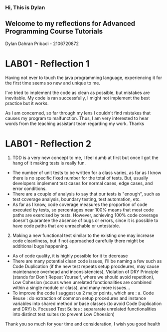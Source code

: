 ### Hi, This is Dylan
## Welcome to my reflections for Advanced Programming Course Tutorials
Dylan Dahran Pribadi - 2106720872

# LAB01 - Reflection 1

Having not ever to touch the java programming language, experiencing 
it for the first time seems so new and unique to me.

I've tried to implement the code as clean as possible, but mistakes are inevitable.
My code is ran successfully, I might not implement the best practice but it works.

As I am concerned, so far through my lens I couldn't find mistakes that
causes my program to malfunction. Thus, I am very interested to hear words
from the teaching assistant team regarding my work. Thanks

# LAB01 - Reflection 2

1. TDD is a very new concept to me, I feel dumb at first but once I got the hang of it making tests is really fun.
- The number of unit tests to be written for a class varies, as far as I know there is no specific fixed number for the total of tests. But, usually developers implement test cases for normal cases, edge cases, and error conditions.
- There are a couple of analysis to say that our tests is "enough", such as test coverage analysis, boundary testing, test automation, etc.
- As far as I know, code coverage measures the proportion of code executed by tests, so percentages near 100% means that most code paths are exercised by tests. However, achieving 100% code coverage doesn't guarantee the absence of bugs or errors, since it is possible to have code paths that are unreachable or untestable.

2. Making a new functional test similar to the existing one may increase code cleanliness, but if not approached carefully there might be additional bugs happening.
- As of code quality, it is highly possible for it to decrease
- There are many potential clean code issues, I'll be naming a few such as Code Duplication (if the new test repeats setup procdeures, may cause maintenance overhead and inconsistencies), Violation of DRY Principle (stands for Don't Repeat Yourself, where we should avoid repetition), Low Cohesion (occurs when unrelated functionalities are combined within a single module or class), and many more issues...
- To improve the code I suggest us 2 major points, which are :
a. Code Reuse : do extraction of common setup procedures and instance variables into shared method or base classes (to avoid Code Duplication and DRY)
b. Focused Test Suites : separarate unrelated functionalities into distinct test suites (to prevent Low Choesion)

Thank you so much for your time and consideration, I wish you good health